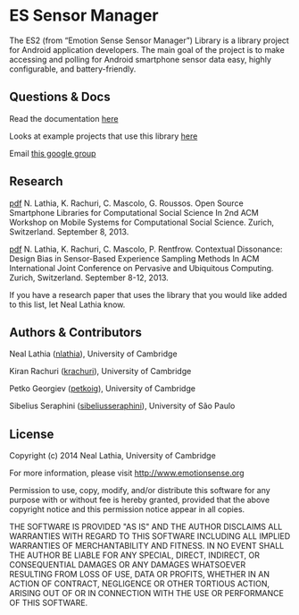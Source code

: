 ES Sensor Manager
================================

The ES2 (from “Emotion Sense Sensor Manager”) Library is a library project for Android application developers. The main goal of the project is to make accessing and polling for Android smartphone sensor data easy, highly configurable, and battery-friendly.

Questions & Docs
-------------------------------
Read the documentation [here](https://docs.google.com/document/d/1TqThJULb-4e6TGb1gdkAaPCfyuXStjJpbnt7a0OZ9OE/edit)

Looks at example projects that use this library [here](https://github.com/nlathia/ESLibrary-Examples)

Email [this google group](https://groups.google.com/forum/#!forum/es-library-developers)

Research
-------------------------------
[pdf](http://www.cl.cam.ac.uk/~nkl25/publications/papers/lathia_mcss2013.pdf) N. Lathia, K. Rachuri, C. Mascolo, G. Roussos. Open Source Smartphone Libraries for Computational Social Science
In 2nd ACM Workshop on Mobile Systems for Computational Social Science. Zurich, Switzerland. September 8, 2013. 

[pdf](http://www.cl.cam.ac.uk/~nkl25/publications/papers/lathia_ubicomp13.pdf) N. Lathia, K. Rachuri, C. Mascolo, P. Rentfrow. Contextual Dissonance: Design Bias in Sensor-Based Experience Sampling Methods
In ACM International Joint Conference on Pervasive and Ubiquitous Computing. Zurich, Switzerland. September 8-12, 2013. 

If you have a research paper that uses the library that you would like added to this list, let Neal Lathia know.

Authors & Contributors
-------------------------------
Neal Lathia ([nlathia](https://github.com/nlathia)), University of Cambridge

Kiran Rachuri ([krachuri](https://github.com/krachuri)), University of Cambridge

Petko Georgiev ([petkoig](https://github.com/petkoig)), University of Cambridge

Sibelius Seraphini ([sibeliusseraphini](https://github.com/sibeliusseraphini)), University of São Paulo

License
-------------------------------
Copyright (c) 2014
Neal Lathia, University of Cambridge

For more information, please visit http://www.emotionsense.org

Permission to use, copy, modify, and/or distribute this software for any
purpose with or without fee is hereby granted, provided that the above
copyright notice and this permission notice appear in all copies.

THE SOFTWARE IS PROVIDED "AS IS" AND THE AUTHOR DISCLAIMS ALL WARRANTIES
WITH REGARD TO THIS SOFTWARE INCLUDING ALL IMPLIED WARRANTIES OF
MERCHANTABILITY AND FITNESS. IN NO EVENT SHALL THE AUTHOR BE LIABLE FOR ANY
SPECIAL, DIRECT, INDIRECT, OR CONSEQUENTIAL DAMAGES OR ANY DAMAGES
WHATSOEVER RESULTING FROM LOSS OF USE, DATA OR PROFITS, WHETHER IN AN
ACTION OF CONTRACT, NEGLIGENCE OR OTHER TORTIOUS ACTION, ARISING OUT OF OR
IN CONNECTION WITH THE USE OR PERFORMANCE OF THIS SOFTWARE.

